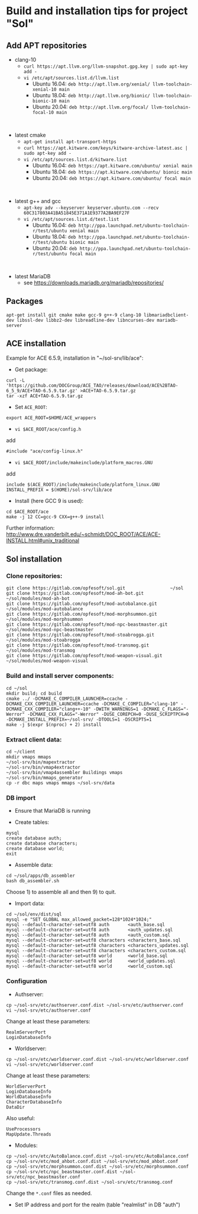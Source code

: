 # Build and installation tips for project "Sol"

## Add APT repositories

- clang-10
  - `curl https://apt.llvm.org/llvm-snapshot.gpg.key | sudo apt-key add -`
  - `vi /etc/apt/sources.list.d/llvm.list`
    - Ubuntu 16.04: `deb http://apt.llvm.org/xenial/ llvm-toolchain-xenial-10 main`
    - Ubuntu 18.04: `deb http://apt.llvm.org/bionic/ llvm-toolchain-bionic-10 main`
    - Ubuntu 20.04: `deb http://apt.llvm.org/focal/ llvm-toolchain-focal-10 main`

<br>

- latest cmake
  - `apt-get install apt-transport-https`
  - `curl https://apt.kitware.com/keys/kitware-archive-latest.asc | sudo apt-key add -`
  - `vi /etc/apt/sources.list.d/kitware.list`
    - Ubuntu 16.04: `deb https://apt.kitware.com/ubuntu/ xenial main`
    - Ubuntu 18.04: `deb https://apt.kitware.com/ubuntu/ bionic main`
    - Ubuntu 20.04: `deb https://apt.kitware.com/ubuntu/ focal main`

<br>

- latest g++ and gcc
  - `apt-key adv --keyserver keyserver.ubuntu.com --recv 60C317803A41BA51845E371A1E9377A2BA9EF27F`
  - `vi /etc/apt/sources.list.d/test.list`
    - Ubuntu 16.04: `deb http://ppa.launchpad.net/ubuntu-toolchain-r/test/ubuntu xenial main`
    - Ubuntu 18.04: `deb http://ppa.launchpad.net/ubuntu-toolchain-r/test/ubuntu bionic main`
    - Ubuntu 20.04: `deb http://ppa.launchpad.net/ubuntu-toolchain-r/test/ubuntu focal main`

<br>

- latest MariaDB
  - see https://downloads.mariadb.org/mariadb/repositories/

## Packages

`apt-get install git cmake make gcc-9 g++-9 clang-10 libmariadbclient-dev libssl-dev libbz2-dev libreadline-dev libncurses-dev mariadb-server`

## ACE installation

Example for ACE 6.5.9, installation in "~/sol-srv/lib/ace":

- Get package:
```
curl -L 'https://github.com/DOCGroup/ACE_TAO/releases/download/ACE%2BTAO-6_5_9/ACE+TAO-6.5.9.tar.gz' >ACE+TAO-6.5.9.tar.gz
tar -xzf ACE+TAO-6.5.9.tar.gz
```

- Set `ACE_ROOT`:
```
export ACE_ROOT=$HOME/ACE_wrappers
```

- `vi $ACE_ROOT/ace/config.h`

add

```
#include "ace/config-linux.h"
```

- `vi $ACE_ROOT/include/makeinclude/platform_macros.GNU`

add

```
include $(ACE_ROOT)/include/makeinclude/platform_linux.GNU
INSTALL_PREFIX = $(HOME)/sol-srv/lib/ace
```

- Install (here GCC 9 is used):
```
cd $ACE_ROOT/ace
make -j 12 CC=gcc-9 CXX=g++-9 install
```

Further information: http://www.dre.vanderbilt.edu/~schmidt/DOC_ROOT/ACE/ACE-INSTALL.html#unix_traditional

## Sol installation

### Clone repositories:
```
git clone https://gitlab.com/opfesoft/sol.git                 ~/sol
git clone https://gitlab.com/opfesoft/mod-ah-bot.git          ~/sol/modules/mod-ah-bot
git clone https://gitlab.com/opfesoft/mod-autobalance.git     ~/sol/modules/mod-autobalance
git clone https://gitlab.com/opfesoft/mod-morphsummon.git     ~/sol/modules/mod-morphsummon
git clone https://gitlab.com/opfesoft/mod-npc-beastmaster.git ~/sol/modules/mod-npc-beastmaster
git clone https://gitlab.com/opfesoft/mod-stoabrogga.git      ~/sol/modules/mod-stoabrogga
git clone https://gitlab.com/opfesoft/mod-transmog.git        ~/sol/modules/mod-transmog
git clone https://gitlab.com/opfesoft/mod-weapon-visual.git   ~/sol/modules/mod-weapon-visual
```

### Build and install server components:
```
cd ~/sol
mkdir build; cd build
cmake ../ -DCMAKE_C_COMPILER_LAUNCHER=ccache -DCMAKE_CXX_COMPILER_LAUNCHER=ccache -DCMAKE_C_COMPILER="clang-10" -DCMAKE_CXX_COMPILER="clang++-10" -DWITH_WARNINGS=1 -DCMAKE_C_FLAGS="-Werror" -DCMAKE_CXX_FLAGS="-Werror" -DUSE_COREPCH=0 -DUSE_SCRIPTPCH=0 -DCMAKE_INSTALL_PREFIX=~/sol-srv/ -DTOOLS=1 -DSCRIPTS=1
make -j $(expr $(nproc) + 2) install
```

### Extract client data:
```
cd ~/client
mkdir vmaps mmaps
~/sol-srv/bin/mapextractor
~/sol-srv/bin/vmap4extractor
~/sol-srv/bin/vmap4assembler Buildings vmaps
~/sol-srv/bin/mmaps_generator
cp -r dbc maps vmaps mmaps ~/sol-srv/data
```

### DB import

- Ensure that MariaDB is running

- Create tables:
```
mysql
create database auth;
create database characters;
create database world;
exit
```

- Assemble data:
```
cd ~/sol/apps/db_assembler
bash db_assembler.sh
```

Choose 1) to assemble all and then 9) to quit.

- Import data:
```
cd ~/sol/env/dist/sql
mysql -e "SET GLOBAL max_allowed_packet=128*1024*1024;"
mysql --default-character-set=utf8 auth       <auth_base.sql
mysql --default-character-set=utf8 auth       <auth_updates.sql
mysql --default-character-set=utf8 auth       <auth_custom.sql
mysql --default-character-set=utf8 characters <characters_base.sql
mysql --default-character-set=utf8 characters <characters_updates.sql
mysql --default-character-set=utf8 characters <characters_custom.sql
mysql --default-character-set=utf8 world      <world_base.sql
mysql --default-character-set=utf8 world      <world_updates.sql
mysql --default-character-set=utf8 world      <world_custom.sql
```

### Configuration

- Authserver:
```
cp ~/sol-srv/etc/authserver.conf.dist ~/sol-srv/etc/authserver.conf
vi ~/sol-srv/etc/authserver.conf
```

Change at least these parameters:
```
RealmServerPort
LoginDatabaseInfo
```

- Worldserver:
```
cp ~/sol-srv/etc/worldserver.conf.dist ~/sol-srv/etc/worldserver.conf
vi ~/sol-srv/etc/worldserver.conf
```

Change at least these parameters:
```
WorldServerPort
LoginDatabaseInfo
WorldDatabaseInfo
CharacterDatabaseInfo
DataDir
```

Also useful:
```
UseProcessors
MapUpdate.Threads
```

- Modules:
```
cp ~/sol-srv/etc/AutoBalance.conf.dist ~/sol-srv/etc/AutoBalance.conf
cp ~/sol-srv/etc/mod_ahbot.conf.dist ~/sol-srv/etc/mod_ahbot.conf
cp ~/sol-srv/etc/morphsummon.conf.dist ~/sol-srv/etc/morphsummon.conf
cp ~/sol-srv/etc/npc_beastmaster.conf.dist ~/sol-srv/etc/npc_beastmaster.conf
cp ~/sol-srv/etc/transmog.conf.dist ~/sol-srv/etc/transmog.conf
```

Change the `*.conf` files as needed.

- Set IP address and port for the realm (table "realmlist" in DB "auth")
